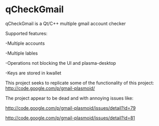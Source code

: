 qCheckGmail
===========

qCheckGmail is a Qt/C++ multiple gmail account checker

Supported features:

-Multiple accounts

-Multiple lables

-Operations not blocking the UI and plasma-desktop

-Keys are stored in kwallet

This project seeks to replicate some of the functionality of this project: http://code.google.com/p/gmail-plasmoid/

The project appear to be dead and with annoying issues like:

http://code.google.com/p/gmail-plasmoid/issues/detail?id=79

http://code.google.com/p/gmail-plasmoid/issues/detail?id=81

